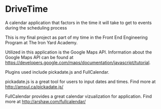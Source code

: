 DriveTime
=========

A calendar application that factors in the time it will take to get to events during the scheduling process

This is my final project as part of my time in the Front End Engineering Program at The Iron Yard Academy.

Utilized in this application is the Google Maps API. Information about the Google Maps API can be found at https://developers.google.com/maps/documentation/javascript/tutorial.

Plugins used include pickadate.js and FullCalendar. 

pickadate.js is a great tool for users to input dates and times.  Find more at http://amsul.ca/pickadate.js/

FullCalendar provides a great calendar vizualization for application. Find more at http://arshaw.com/fullcalendar/
